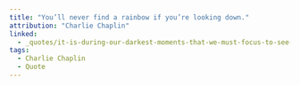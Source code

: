 ```yaml
---
title: "You’ll never find a rainbow if you’re looking down."
attribution: "Charlie Chaplin"
linked:
  - _quotes/it-is-during-our-darkest-moments-that-we-must-focus-to-see-the-light.md
tags:
  - Charlie Chaplin
  - Quote
---
```

